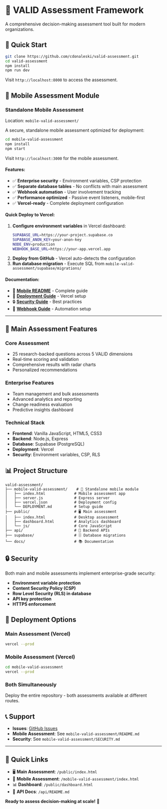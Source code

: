 # 🎯 VALID Assessment Framework

A comprehensive decision-making assessment tool built for modern organizations.

## 🚀 **Quick Start**

```bash
git clone https://github.com/cdonaleski/valid-assessment.git
cd valid-assessment
npm install
npm run dev
```

Visit `http://localhost:8000` to access the assessment.

## 📱 **Mobile Assessment Module**

### **Standalone Mobile Assessment**
Location: `mobile-valid-assessment/`

A secure, standalone mobile assessment optimized for deployment:

```bash
cd mobile-valid-assessment
npm install
npm start
```

Visit `http://localhost:3000` for the mobile assessment.

#### **Features:**
- ✅ **Enterprise security** - Environment variables, CSP protection
- ✅ **Separate database tables** - No conflicts with main assessment
- ✅ **Webhook automation** - User involvement tracking
- ✅ **Performance optimized** - Passive event listeners, mobile-first
- ✅ **Vercel-ready** - Complete deployment configuration

#### **Quick Deploy to Vercel:**
1. **Configure environment variables** in Vercel dashboard:
   ```bash
   SUPABASE_URL=https://your-project.supabase.co
   SUPABASE_ANON_KEY=your-anon-key
   NODE_ENV=production
   WEBHOOK_BASE_URL=https://your-app.vercel.app
   ```
2. **Deploy from GitHub** - Vercel auto-detects the configuration
3. **Run database migration** - Execute SQL from `mobile-valid-assessment/supabase/migrations/`

#### **Documentation:**
- 📖 **[Mobile README](mobile-valid-assessment/README.md)** - Complete guide
- 🚀 **[Deployment Guide](mobile-valid-assessment/DEPLOYMENT.md)** - Vercel setup
- 🔒 **[Security Guide](mobile-valid-assessment/SECURITY.md)** - Best practices
- 🔌 **[Webhook Guide](mobile-valid-assessment/WEBHOOKS.md)** - Automation setup

---

## 🎯 **Main Assessment Features**

### **Core Assessment**
- 25 research-backed questions across 5 VALID dimensions
- Real-time scoring and validation
- Comprehensive results with radar charts
- Personalized recommendations

### **Enterprise Features**
- Team management and bulk assessments
- Advanced analytics and reporting
- Change readiness evaluation
- Predictive insights dashboard

### **Technical Stack**
- **Frontend**: Vanilla JavaScript, HTML5, CSS3
- **Backend**: Node.js, Express
- **Database**: Supabase (PostgreSQL)
- **Deployment**: Vercel
- **Security**: Environment variables, CSP, RLS

## 📊 **Project Structure**

```
valid-assessment/
├── mobile-valid-assessment/    # 📱 Standalone mobile module
│   ├── index.html             # Mobile assessment app
│   ├── server.js              # Express server
│   ├── vercel.json            # Deployment config
│   └── DEPLOYMENT.md          # Setup guide
├── public/                    # 🖥️ Main assessment
│   ├── index.html             # Desktop assessment
│   ├── dashboard.html         # Analytics dashboard
│   └── js/                    # Core JavaScript
├── api/                       # 🔧 Backend APIs
├── supabase/                  # 🗄️ Database migrations
└── docs/                      # 📚 Documentation
```

## 🔒 **Security**

Both main and mobile assessments implement enterprise-grade security:
- **Environment variable protection**
- **Content Security Policy (CSP)**
- **Row Level Security (RLS) in database**
- **API key protection**
- **HTTPS enforcement**

## 🚀 **Deployment Options**

### **Main Assessment (Vercel)**
```bash
vercel --prod
```

### **Mobile Assessment (Vercel)**
```bash
cd mobile-valid-assessment
vercel --prod
```

### **Both Simultaneously**
Deploy the entire repository - both assessments available at different routes.

## 📞 **Support**

- **Issues**: [GitHub Issues](https://github.com/cdonaleski/valid-assessment/issues)
- **Mobile Assessment**: See `mobile-valid-assessment/README.md`
- **Security**: See `mobile-valid-assessment/SECURITY.md`

---

## 🎯 **Quick Links**

- 🖥️ **Main Assessment**: `/public/index.html`
- 📱 **Mobile Assessment**: `/mobile-valid-assessment/index.html`
- 📊 **Dashboard**: `/public/dashboard.html`
- 🔧 **API Docs**: `/api/README.md`

**Ready to assess decision-making at scale!** 🚀
